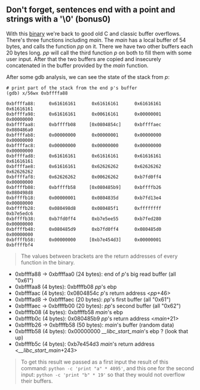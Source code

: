 ## Don't forget, sentences end with a point and strings with a '\0' (bonus0)

With this [binary](bonus0/source.c) we're back to good old C and classic buffer
overflows. There's three functions including _main_. The _main_ has a local
buffer of 54 bytes, and calls the function _pp_ on it. There we have two other
buffers each 20 bytes long. _pp_ will call the third function _p_ on both to
fill them with some user input. After that the two buffers are copied and
insecurely concatenated in the buffer provided by the _main_ function.

After some gdb analysis, we can see the state of the stack from _p_:

```shell
# print part of the stack from the end p's buffer
(gdb) x/56wx 0xbffffa88

0xbffffa88:     0x61616161      0x61616161      0x61616161      0x61616161
0xbffffa98:     0x61616161      0x00616161      0x00000001      0x00000000
0xbffffaa8:     0xbffffb08     [0x0804854c]     0xbffffaec      0x080486a0
0xbffffab8:     0x00000000      0x00000001      0x00000000      0x00000000
0xbffffac8:     0x00000000      0x00000000      0x00000000      0x00000000
0xbffffad8:     0x61616161      0x61616161      0x61616161      0x61616161
0xbffffae8:     0x61616161      0x62626262      0x62626262      0x62626262
0xbffffaf8:     0x62626262      0x00626262      0xb7fd0ff4      0x00000000
0xbffffb08:     0xbffffb58     [0x080485b9]     0xbffffb26      0x080498d8
0xbffffb18:     0x00000001      0x0804835d      0xb7fd13e4      0x00080000
0xbffffb28:     0x080498d8      0x080485f1      0xffffffff      0xb7e5edc6
0xbffffb38:     0xb7fd0ff4      0xb7e5ee55      0xb7fed280      0x00000000
0xbffffb48:     0x080485d9      0xb7fd0ff4      0x080485d0      0x00000000
0xbffffb58:     0x00000000     [0xb7e454d3]     0x00000001      0xbffffbf4
```

> The values between brackets are the return addresses of every function in the
> binary.

* 0xbffffa88 -> 0xbffffaa0 (24 bytes): end of _p_'s big read buffer (all "0x61")
* 0xbffffaa8 (4 bytes): 0xbffffb08 _pp_'s ebp
* 0xbffffaac (4 bytes): 0x0804854c _p_'s return address <_pp_+46>
* 0xbffffad8 -> 0xbffffaec (20 bytes): _pp_'s first buffer (all "0x61")
* 0xbffffaec -> 0xbffffb00 (20 bytes): _pp_'s second buffer (all "0x62")
* 0xbffffb08 (4 bytes): 0xbffffb58 _main_'s ebp
* 0xbffffb0c (4 bytes): 0x080485b9 _pp_'s return address <_main_+21>
* 0xbffffb26 -> 0xbffffb58 (50 bytes): _main_'s buffer (random data)
* 0xbffffb58 (4 bytes): 0x00000000 *\_\_libc\_start\_main*'s ebp ? (look that up)
* 0xbffffb5c (4 bytes): 0xb7e454d3 _main_'s return address <*\_\_libc\_start\_main*+243>

> To get this result we passed as a first input the result of this command:
> `python -c 'print "a" * 4095'`, and this one for the second input:
> `python -c 'print "b" * 19'` so that they would not overflow their buffers.
